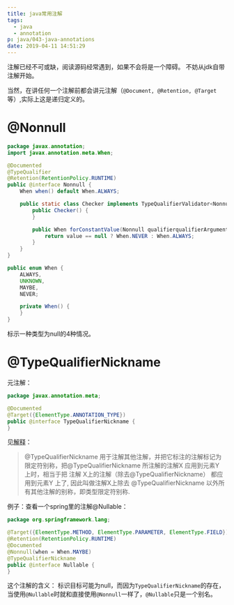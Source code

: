 ```yaml
---
title: java常用注解
tags:
  - java
  - annotation
p: java/043-java-annotations
date: 2019-04-11 14:51:29
---
```


注解已经不可或缺，阅读源码经常遇到，如果不会将是一个障碍。
不妨从jdk自带注解开始。

当然，在讲任何一个注解前都会讲元注解（`@Document, @Retention, @Target`等）,实际上这是递归定义的。

# @Nonnull
```java
package javax.annotation;
import javax.annotation.meta.When;

@Documented
@TypeQualifier
@Retention(RetentionPolicy.RUNTIME)
public @interface Nonnull {
    When when() default When.ALWAYS;

    public static class Checker implements TypeQualifierValidator<Nonnull> {
        public Checker() {
        }

        public When forConstantValue(Nonnull qualifierqualifierArgument, Object value) {
            return value == null ? When.NEVER : When.ALWAYS;
        }
    }
}

public enum When {
    ALWAYS,
    UNKNOWN,
    MAYBE,
    NEVER;

    private When() {
    }
}
```
标示一种类型为null的4种情况。

# @TypeQualifierNickname
元注解：
```java
package javax.annotation.meta;

@Documented
@Target({ElementType.ANNOTATION_TYPE})
public @interface TypeQualifierNickname {
}
```
见[解释](https://aalmiray.github.io/jsr-305/apidocs/javax/annotation/meta/TypeQualifierNickname.html)：
> @TypeQualifierNickname 用于注解其他注解，并把它标注的注解标记为限定符别称，把@TypeQualifierNickname 所注解的注解X 应用到元素Y 上时，相当于把 注解 X上的注解（除去@TypeQualifierNickname） 都应用到元素Y 上了, 因此叫做注解X上除去 @TypeQualifierNickname 以外所有其他注解的别称，即类型限定符别称.

例子：查看一个spring里的注解@Nullable：
```java
package org.springframework.lang;

@Target({ElementType.METHOD, ElementType.PARAMETER, ElementType.FIELD})
@Retention(RetentionPolicy.RUNTIME)
@Documented
@Nonnull(when = When.MAYBE)
@TypeQualifierNickname
public @interface Nullable {
}
```
这个注解的含义： 标识目标可能为null，而因为`TypeQualifierNickname`的存在，当使用`@Nullable`时就和直接使用`@Nonnull`一样了，`@Nullable`只是一个别名。



```java
```
```java
```
```java
```
```java
```


